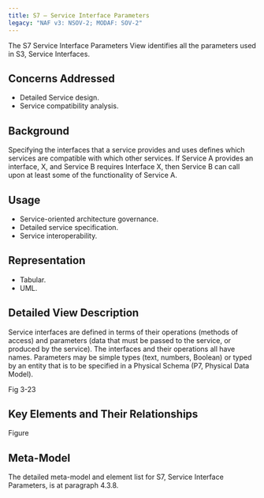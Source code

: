 ```yaml
---
title: S7 – Service Interface Parameters
legacy: "NAF v3: NSOV-2; MODAF: SOV-2"
---
```


The S7 Service Interface Parameters View identifies all the parameters used in S3,
Service Interfaces.

## Concerns Addressed

* Detailed Service design.
* Service compatibility analysis.

## Background

Specifying the interfaces that a service provides and uses defines which services are
compatible with which other services. If Service A provides an interface, X, and
Service B requires Interface X, then Service B can call upon at least some of the
functionality of Service A.

## Usage

* Service-oriented architecture governance.
* Detailed service specification.
* Service interoperability.

## Representation

* Tabular.
* UML.

## Detailed View Description

Service interfaces are defined in terms of their operations (methods of access) and
parameters (data that must be passed to the service, or produced by the service).
The interfaces and their operations all have names. Parameters may be simple
types (text, numbers, Boolean) or typed by an entity that is to be specified in a
Physical Schema (P7, Physical Data Model).

Fig 3-23

## Key Elements and Their Relationships

Figure

## Meta-Model

The detailed meta-model and element list for S7, Service Interface Parameters, is at
paragraph 4.3.8.
